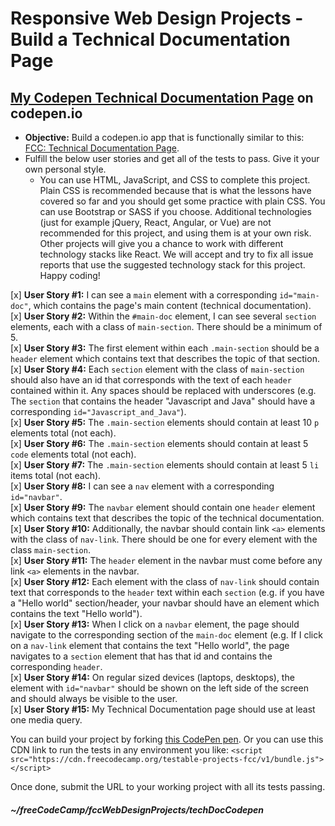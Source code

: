 # Responsive Web Design Projects - Build a Technical Documentation Page  

## <a href="https://codepen.io/sroma/full/ymvbeZ" target="_blank">My Codepen Technical Documentation Page</a> on codepen.io  

* **Objective:** Build a codepen.io app that is functionally similar to this: <a href="https://codepen.io/freeCodeCamp/full/NdrKKL" target="_blank">FCC: Technical Documentation Page</a>.  
* Fulfill the below user stories and get all of the tests to pass. Give it your own personal style.  
  * You can use HTML, JavaScript, and CSS to complete this project. Plain CSS is recommended because that is what the lessons have covered so far and you should get some practice with plain CSS. You can use Bootstrap or SASS if you choose. Additional technologies (just for example jQuery, React, Angular, or Vue) are not recommended for this project, and using them is at your own risk. Other projects will give you a chance to work with different technology stacks like React. We will accept and try to fix all issue reports that use the suggested technology stack for this project. Happy coding!  
    
    
[x] **User Story #1:** I can see a `main` element with a corresponding `id="main-doc"`, which contains the page's main content (technical documentation).  
[x] **User Story #2:** Within the `#main-doc` element, I can see several `section` elements, each with a class of `main-section`. There should be a minimum of 5.  
[x] **User Story #3:** The first element within each `.main-section` should be a `header` element which contains text that describes the topic of that section.  
[x] **User Story #4:** Each `section` element with the class of `main-section` should also have an id that corresponds with the text of each `header` contained within it. Any spaces should be replaced with underscores (e.g. The `section` that contains the header "Javascript and Java" should have a corresponding `id="Javascript_and_Java"`).  
[x] **User Story #5:** The `.main-section` elements should contain at least 10 `p` elements total (not each).  
[x] **User Story #6:** The `.main-section` elements should contain at least 5 `code` elements total (not each).  
[x] **User Story #7:** The `.main-section` elements should contain at least 5 `li` items total (not each).  
[x] **User Story #8:** I can see a `nav` element with a corresponding `id="navbar"`.  
[x] **User Story #9:** The `navbar` element should contain one `header` element which contains text that describes the topic of the technical documentation.  
[x] **User Story #10:** Additionally, the navbar should contain link `<a>` elements with the class of `nav-link`. There should be one for every element with the class `main-section`.  
[x] **User Story #11:** The `header` element in the navbar must come before any link `<a>` elements in the navbar.  
[x] **User Story #12:** Each element with the class of `nav-link` should contain text that corresponds to the `header` text within each `section` (e.g. if you have a "Hello world" section/header, your navbar should have an element which contains the text "Hello world").  
[x] **User Story #13:** When I click on a `navbar` element, the page should navigate to the corresponding section of the `main-doc` element (e.g. If I click on a `nav-link` element that contains the text "Hello world", the page navigates to a `section` element that has that id and contains the corresponding `header`.  
[x] **User Story #14:** On regular sized devices (laptops, desktops), the element with `id="navbar"` should be shown on the left side of the screen and should always be visible to the user.  
[x] **User Story #15:** My Technical Documentation page should use at least one media query.  

You can build your project by forking [this CodePen pen](https://codepen.io/freeCodeCamp/pen/MJjpwO). Or you can use this CDN link to run the tests in any environment you like: `<script src="https://cdn.freecodecamp.org/testable-projects-fcc/v1/bundle.js"></script>`   

Once done, submit the URL to your working project with all its tests passing.

##### ~/freeCodeCamp/fccWebDesignProjects/techDocCodepen  

